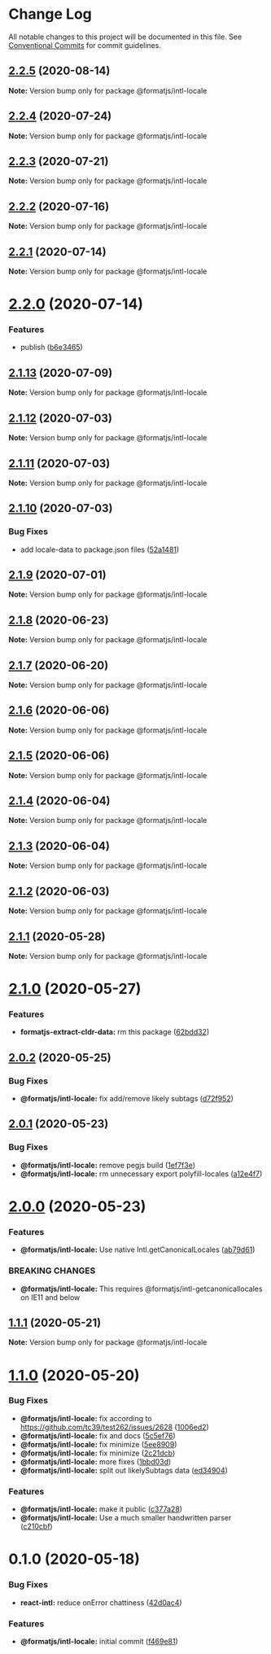 # Change Log

All notable changes to this project will be documented in this file.
See [Conventional Commits](https://conventionalcommits.org) for commit guidelines.

## [2.2.5](https://github.com/formatjs/formatjs/compare/@formatjs/intl-locale@2.2.4...@formatjs/intl-locale@2.2.5) (2020-08-14)

**Note:** Version bump only for package @formatjs/intl-locale





## [2.2.4](https://github.com/formatjs/formatjs/compare/@formatjs/intl-locale@2.2.3...@formatjs/intl-locale@2.2.4) (2020-07-24)

**Note:** Version bump only for package @formatjs/intl-locale





## [2.2.3](https://github.com/formatjs/formatjs/compare/@formatjs/intl-locale@2.2.2...@formatjs/intl-locale@2.2.3) (2020-07-21)

**Note:** Version bump only for package @formatjs/intl-locale





## [2.2.2](https://github.com/formatjs/formatjs/compare/@formatjs/intl-locale@2.2.1...@formatjs/intl-locale@2.2.2) (2020-07-16)

**Note:** Version bump only for package @formatjs/intl-locale





## [2.2.1](https://github.com/formatjs/formatjs/compare/@formatjs/intl-locale@2.2.0...@formatjs/intl-locale@2.2.1) (2020-07-14)

**Note:** Version bump only for package @formatjs/intl-locale





# [2.2.0](https://github.com/formatjs/formatjs/compare/@formatjs/intl-locale@2.1.12...@formatjs/intl-locale@2.2.0) (2020-07-14)


### Features

* publish ([b6e3465](https://github.com/formatjs/formatjs/commit/b6e3465ac95b3fa481f3c89f077a66ac004f7c27))





## [2.1.13](https://github.com/formatjs/formatjs/compare/@formatjs/intl-locale@2.1.12...@formatjs/intl-locale@2.1.13) (2020-07-09)

**Note:** Version bump only for package @formatjs/intl-locale





## [2.1.12](https://github.com/formatjs/formatjs/compare/@formatjs/intl-locale@2.1.11...@formatjs/intl-locale@2.1.12) (2020-07-03)

**Note:** Version bump only for package @formatjs/intl-locale





## [2.1.11](https://github.com/formatjs/formatjs/compare/@formatjs/intl-locale@2.1.10...@formatjs/intl-locale@2.1.11) (2020-07-03)

**Note:** Version bump only for package @formatjs/intl-locale





## [2.1.10](https://github.com/formatjs/formatjs/compare/@formatjs/intl-locale@2.1.9...@formatjs/intl-locale@2.1.10) (2020-07-03)


### Bug Fixes

* add locale-data to package.json files ([52a1481](https://github.com/formatjs/formatjs/commit/52a148196585bf8b33b27b9b948d6333f49072e8))





## [2.1.9](https://github.com/formatjs/formatjs/compare/@formatjs/intl-locale@2.1.8...@formatjs/intl-locale@2.1.9) (2020-07-01)

**Note:** Version bump only for package @formatjs/intl-locale





## [2.1.8](https://github.com/formatjs/formatjs/compare/@formatjs/intl-locale@2.1.7...@formatjs/intl-locale@2.1.8) (2020-06-23)

**Note:** Version bump only for package @formatjs/intl-locale





## [2.1.7](https://github.com/formatjs/formatjs/compare/@formatjs/intl-locale@2.1.6...@formatjs/intl-locale@2.1.7) (2020-06-20)

**Note:** Version bump only for package @formatjs/intl-locale





## [2.1.6](https://github.com/formatjs/formatjs/compare/@formatjs/intl-locale@2.1.5...@formatjs/intl-locale@2.1.6) (2020-06-06)

**Note:** Version bump only for package @formatjs/intl-locale





## [2.1.5](https://github.com/formatjs/formatjs/compare/@formatjs/intl-locale@2.1.4...@formatjs/intl-locale@2.1.5) (2020-06-06)

**Note:** Version bump only for package @formatjs/intl-locale





## [2.1.4](https://github.com/formatjs/formatjs/compare/@formatjs/intl-locale@2.1.3...@formatjs/intl-locale@2.1.4) (2020-06-04)

**Note:** Version bump only for package @formatjs/intl-locale





## [2.1.3](https://github.com/formatjs/formatjs/compare/@formatjs/intl-locale@2.1.2...@formatjs/intl-locale@2.1.3) (2020-06-04)

**Note:** Version bump only for package @formatjs/intl-locale





## [2.1.2](https://github.com/formatjs/formatjs/compare/@formatjs/intl-locale@2.1.1...@formatjs/intl-locale@2.1.2) (2020-06-03)

**Note:** Version bump only for package @formatjs/intl-locale





## [2.1.1](https://github.com/formatjs/formatjs/compare/@formatjs/intl-locale@2.1.0...@formatjs/intl-locale@2.1.1) (2020-05-28)

**Note:** Version bump only for package @formatjs/intl-locale





# [2.1.0](https://github.com/formatjs/formatjs/compare/@formatjs/intl-locale@2.0.2...@formatjs/intl-locale@2.1.0) (2020-05-27)


### Features

* **formatjs-extract-cldr-data:** rm this package ([62bdd32](https://github.com/formatjs/formatjs/commit/62bdd32aadef899228a5303e01865f69fd729fa3))





## [2.0.2](https://github.com/formatjs/formatjs/compare/@formatjs/intl-locale@2.0.1...@formatjs/intl-locale@2.0.2) (2020-05-25)


### Bug Fixes

* **@formatjs/intl-locale:** fix add/remove likely subtags ([d72f952](https://github.com/formatjs/formatjs/commit/d72f952a66905a3a7edd75518ccaa72c2020273e))





## [2.0.1](https://github.com/formatjs/formatjs/compare/@formatjs/intl-locale@2.0.0...@formatjs/intl-locale@2.0.1) (2020-05-23)


### Bug Fixes

* **@formatjs/intl-locale:** remove pegjs build ([1ef7f3e](https://github.com/formatjs/formatjs/commit/1ef7f3e262649faabefcfb43bc30528549863ea3))
* **@formatjs/intl-locale:** rm unnecessary export polyfill-locales ([a12e4f7](https://github.com/formatjs/formatjs/commit/a12e4f76e2515634a7ad31f35a1ede6f76a27031))





# [2.0.0](https://github.com/formatjs/formatjs/compare/@formatjs/intl-locale@1.1.1...@formatjs/intl-locale@2.0.0) (2020-05-23)


### Features

* **@formatjs/intl-locale:** Use native Intl.getCanonicalLocales ([ab79d61](https://github.com/formatjs/formatjs/commit/ab79d6150d68872f291053f67da4a373678735c7))


### BREAKING CHANGES

* **@formatjs/intl-locale:** This requires @formatjs/intl-getcanonicallocales on
IE11 and below





## [1.1.1](https://github.com/formatjs/formatjs/compare/@formatjs/intl-locale@1.1.0...@formatjs/intl-locale@1.1.1) (2020-05-21)

**Note:** Version bump only for package @formatjs/intl-locale





# [1.1.0](https://github.com/formatjs/formatjs/compare/@formatjs/intl-locale@0.1.0...@formatjs/intl-locale@1.1.0) (2020-05-20)


### Bug Fixes

* **@formatjs/intl-locale:** fix according to https://github.com/tc39/test262/issues/2628 ([1006ed2](https://github.com/formatjs/formatjs/commit/1006ed248837930ffb951d8936feec9878231c71))
* **@formatjs/intl-locale:** fix and docs ([5c5ef76](https://github.com/formatjs/formatjs/commit/5c5ef7657dd939bc08a9233f25cbae7a662c439f))
* **@formatjs/intl-locale:** fix minimize ([5ee8909](https://github.com/formatjs/formatjs/commit/5ee890910bd7260e0d549a2dd89f8e39dcbdfc60))
* **@formatjs/intl-locale:** fix minimize ([2c21dcb](https://github.com/formatjs/formatjs/commit/2c21dcb97043902c5ce7de643b20138333125693))
* **@formatjs/intl-locale:** more fixes ([1bbd03d](https://github.com/formatjs/formatjs/commit/1bbd03d46905e869c3f69e79c647b64d20d3403f))
* **@formatjs/intl-locale:** split out likelySubtags data ([ed34904](https://github.com/formatjs/formatjs/commit/ed3490496dc793ebbad6446d1d304d2cb2e23fd1))


### Features

* **@formatjs/intl-locale:** make it public ([c377a28](https://github.com/formatjs/formatjs/commit/c377a2899b74800422221453ecd7d7f477810995))
* **@formatjs/intl-locale:** Use a much smaller handwritten parser ([c210cbf](https://github.com/formatjs/formatjs/commit/c210cbff1b88245a3e041b14edaaf2f5aefca3bd))





# 0.1.0 (2020-05-18)


### Bug Fixes

* **react-intl:** reduce onError chattiness ([42d0ac4](https://github.com/formatjs/formatjs/commit/42d0ac433d4d31629bd2aadb2dafb49775d01aac))


### Features

* **@formatjs/intl-locale:** initial commit ([f469e81](https://github.com/formatjs/formatjs/commit/f469e812a052318c8ec0816abc86035256e4fe11))
